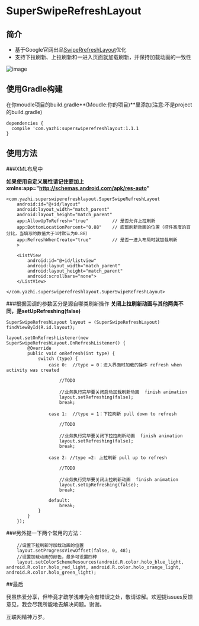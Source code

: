 # SuperSwipeRefreshLayout

## 简介

- 基于Google官网出品[SwipeRrefreshLayout](http://developer.android.com/reference/android/support/v4/widget/SwipeRefreshLayout.html)优化
- 支持下拉刷新、上拉刷新和一进入页面就加载刷新，并保持加载动画的一致性

![image](https://github.com/yazhi1992/SuperSwipeRefreshLayout/blob/master/app.gif)  

## 使用Gradle构建

在你moudle项目的build.gradle**(Moudle:你的项目)**里添加(注意:不是project的build.gradle)
    
    dependencies {
      compile 'com.yazhi:superswiperefreshlayout:1.1.1
    }

## 使用方法

###XML布局中
 
  **如果使用自定义属性请记住要加上xmlns:app="http://schemas.android.com/apk/res-auto"**

    
    <com.yazhi.superswiperefreshlayout.SuperSwipeRefreshLayout
        android:id="@+id/layout"
        android:layout_width="match_parent"
        android:layout_height="match_parent"
        app:AllowUpToRefresh="true"         // 是否允许上拉刷新
        app:BottomLocationPercent="0.88"    // 底部刷新动画的位置（控件高度的百分比，当填写的数值大于1时默认为0.88）
        app:RefreshWhenCreate="true"        // 是否一进入布局时就加载刷新
        >

        <ListView
            android:id="@+id/listview"
            android:layout_width="match_parent"
            android:layout_height="match_parent"
            android:scrollbars="none">
        </ListView>
        
    </com.yazhi.superswiperefreshlayout.SuperSwipeRefreshLayout>


###根据回调的参数区分是源自哪类刷新操作
**关闭上拉刷新动画与其他两类不同，是setUpRefreshing(false)**


    SuperSwipeRefreshLayout layout = (SuperSwipeRefreshLayout) findViewById(R.id.layout);

    layout.setOnRefreshListener(new SuperSwipeRefreshLayout.OnRefreshListener() {
            @Override
            public void onRefresh(int type) {
                switch (type) {
                    case 0:  //type = 0：进入界面时加载的操作 refresh when activity was created

                        //TODO

                        //业务执行完毕要关闭启动加载刷新动画  finish animation
                        layout.setRefreshing(false);
                        break;
                        
                    case 1:  //type = 1：下拉刷新 pull down to refresh

                        //TODO

                        //业务执行完毕要关闭下拉拉刷新动画  finish animation
                        layout.setRefreshing(false);
                        break;
                        
                    case 2: //type =2: 上拉刷新 pull up to refresh

                        //TODO

                        //业务执行完毕要关闭上拉刷新动画  finish animation
                        layout.setUpRefreshing(false);
                        break;
                        
                    default:
                        break;
                }
            }
        });

###另外提一下两个常用的方法：

        //设置下拉刷新时加载动画的位置
        layout.setProgressViewOffset(false, 0, 48);
        //设置加载动画的颜色，最多可设置四种
        layout.setColorSchemeResources(android.R.color.holo_blue_light, android.R.color.holo_red_light, android.R.color.holo_orange_light, android.R.color.holo_green_light);


##最后

我虽热爱分享，但毕竟才疏学浅难免会有错误之处，敬请谅解。欢迎提issues反馈意见，我会尽我所能地去解决问题。谢谢。

互联网精神万岁。
